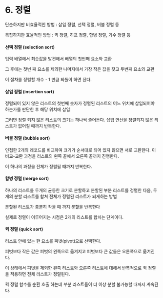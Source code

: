 # 6. 정렬

단순하지만 비효율적인 방법 : 삽입 정렬, 선택 정렬, 버블 정렬 등

복잡하지만 효율적인 방법 : 퀵 정렬, 히프 정렬, 합병 정렬, 기수 정렬 등



#### 선택 정렬 (selection sort)

입력 배열에서 최솟값을 발견해서 배열의 첫번째 요소와 교환

그 후에는 첫번 째 요소를 제외한 나머지에서 가장 작은 값을 찾고 두번째 요소와 교환

이 절차를 정렬할 개수 - 1 만큼 되풀이 하면 된다.



#### 삽입 정렬 (insertion sort)

정렬되어 있지 않은 리스트의 첫번째 숫자가 정렬된 리스트의 어느 위치에 삽입되어야 하는가를 판단한 후 해당 위치에 삽입

그러면 정렬 되지 않은 리스트의 크기는 하나씩 줄어든다. 삽입 연산을 정렬되지 않은 리스트가 없어질 때까지 반복한다.



#### 버블 정렬 (bubble sort)

인접한 2개의 레코드를 비교하여 크기가 순서대로 되어 있지 않으면 서로 교환한다. 이 비교-교환 과정을 리스트의 왼쪽 끝에서 오른쪽 끝까지 진행한다.

이 하나의 과정을 전체가 정렬될 때까지 반복한다.



#### 합병 정렬 (merge sort)

하나의 리스트를 두개의 균등한 크기로 분할하고 분할된 부분 리스트를 정렬한 다음, 두 개의 분할 리스트를 합쳐 젼체가 정렬된 리스트가 되게하는 방법

분할된 리스트가 충분히 작을 때 까지 분할을 반복한다

실제로 정렬이 이루어지는 시점은 2개의 리스트를 합치는 단계이다.



#### 퀵 정렬 (quick sort)

리스트 안에 있는 한 요소를 피벗(pivot)으로 선택한다.

피벗보다 작은 값은 피벗의 왼쪽으로 옮겨지고 피벗보다 큰 값들은 오른쪽으로 옮겨진다.

이 상태에서 피벗을 제외한 왼쪽 리스트와 오른쪽 리스트에 대해서 반복적으로 퀵 정렬을 적용하면 전체 리스트가 정렬된다.

퀵 정렬 함수를 순환 호출 하는데 부분 리스트들이 더 이상 분할 불가능할 때까지 계속된다.



